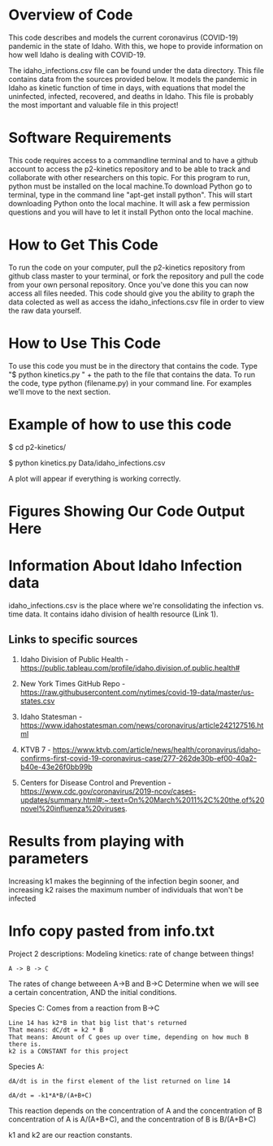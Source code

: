 # Overview of Code
This code describes and models the current coronavirus (COVID-19) pandemic in the state of Idaho. With this, we hope to provide information on how well Idaho is dealing with COVID-19.

The idaho_infections.csv file can be found under the data directory. This file contains data from the sources provided below. It models the pandemic in Idaho as kinetic function of time in days, with equations that model the uninfected, infected, recovered, and deaths in Idaho. This file is probably the most important and valuable file in this project! 


# Software Requirements
This code requires access to a commandline terminal and to have a github account to access the p2-kinetics repository and to be able to track and collaborate with other researchers on this topic. For this program to run, python must be installed on the local machine.To download Python go to terminal, type in the command line "apt-get install python". This will start 
downloading Python onto the local machine. It will ask a few permission questions and you will have to let it install Python onto the local machine.


# How to Get This Code
To run the code on your computer, pull the p2-kinetics repository from github class master to your terminal, or fork the repository and pull the code from your own personal repository. Once you've done this you can now access all files needed. This code should give you the ability to graph the data colected as well as access the idaho_infections.csv file in order to view the raw data yourself. 

# How to Use This Code
To use this code you must be in the directory that contains the code. Type "$ python kinetics.py " + the path to the file that contains the data. To run the code, type python (filename.py) in your command line. For examples we'll move to the next section.

# Example of how to use this code
$ cd p2-kinetics/

$ python kinetics.py Data/idaho_infections.csv

A plot will appear if everything is working correctly.

# Figures Showing Our Code Output Here

# Information About Idaho Infection data
idaho\_infections.csv is the place where we're consolidating the infection vs. time data.
It contains idaho division of health resource (Link 1).


## Links to specific sources
1. Idaho Division of Public Health - https://public.tableau.com/profile/idaho.division.of.public.health#

1. New York Times GitHub Repo -  https://raw.githubusercontent.com/nytimes/covid-19-data/master/us-states.csv

1. Idaho Statesman - https://www.idahostatesman.com/news/coronavirus/article242127516.html

1. KTVB 7 - https://www.ktvb.com/article/news/health/coronavirus/idaho-confirms-first-covid-19-coronavirus-case/277-262de30b-ef00-40a2-b40e-43e26f0bb99b

1. Centers for Disease Control and Prevention - https://www.cdc.gov/coronavirus/2019-ncov/cases-updates/summary.html#:~:text=On%20March%2011%2C%20the,of%20novel%20influenza%20viruses.


# Results from playing with parameters
Increasing k1 makes the beginning of the infection begin sooner, and increasing k2 raises the maximum number of individuals that won't be infected

# Info copy pasted from info.txt
Project 2 descriptions:
    Modeling kinetics: rate of change between things!
    
    A -> B -> C
    
The rates of change betweeen A->B and B->C Determine when we will see a certain concentration, AND the initial conditions. 

Species C:
    Comes from a reaction from B->C
    
    Line 14 has k2*B in that big list that's returned
    That means: dC/dt = k2 * B
    That means: Amount of C goes up over time, depending on how much B there is.
    k2 is a CONSTANT for this project
    
Species A: 

    dA/dt is in the first element of the list returned on line 14

    dA/dt = -k1*A*B/(A+B+C)

This reaction depends on the concentration of A and the concentration of B
concentration of A is A/(A+B+C), and the concentration of B is B/(A+B+C)

k1 and k2 are our reaction constants.
